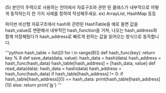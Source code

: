 (5) 본인이 주력으로 사용하는 언어에서 자료구조와 관련 된 클래스가 내부적으로 어떻게 동작하는지 한 가지 사례를 정하여 작성해주세요. ex) ArrayList, HashMap 등등

파이썬 비선형 자료구조에서 hash와 관련된 HashTable을 예로 들면 
값을 hash_value로 변환해서 내부적인 hash_function을 거쳐, 나오는 hash_address와 함께 저장해뒀다가 hash_address로 빠르게 원하는 값을 읽어오는 방식으로 동작합니다.

'''python
hash_table = list([0 for i in range(8)])
def hash_func(key):
    return key % 8
def save_data(data, value):
    hash_data = hash(data)
    hash_address = hash_func(hash_data)
    hash_table[hash_address] = [hash_data, value]
def read_data(data):
    hash_data = hash(data)
    hash_address = hash_func(hash_data)
    if hash_table[hash_address] != 0:
        if hash_table[hash_address][0] == hash_data:
            print(hash_table[hash_address][1])
    else:
        return print('놉')
'''
